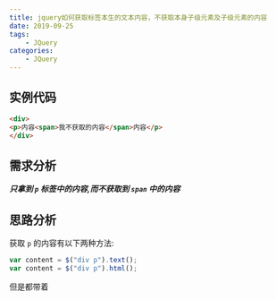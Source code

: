 ```yaml
---
title: jquery如何获取标签本生的文本内容，不获取本身子级元素及子级元素的内容
date: 2019-09-25
tags:
    - JQuery
categories:
    - JQuery
---
```


## 实例代码

```html
<div>
<p>内容<span>我不获取的内容</span>内容</p>
</div>

```

## 需求分析

***只拿到 `p` 标签中的内容,而不获取到 `span` 中的内容***

## 思路分析

获取 `p` 的内容有以下两种方法:
```javascript
var content = $("div p").text();
var content = $("div p").html();
```

但是都带着